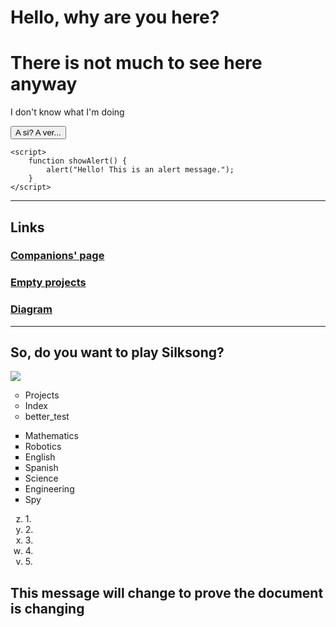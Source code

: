 <!DOCTYPE html>

<html lang="en">
<head>
    <meta charset="UTF-8">
    <meta name="viewport" content="width=device-width, initial-scale=3.0">
    <title>Better Project</title>
	    <link rel="icon" href=
"file:///C:/Users/jfernandez14/Downloads/OIP.webp" 
          type="image/x-icon">
</head>
<body>
    <h1>Hello, why are you here?</h1>
	<h1>There is not much to see here anyway</h1>
	<p> I don't know what I'm doing </p>
    <button onclick="showAlert()">A si? A ver...</button>

    <script>
        function showAlert() {
            alert("Hello! This is an alert message.");
        }
    </script>

<!-- Hello, I-m a comment -->

<hr>

<h2><b> Links </b></h2>

 <h3>
<a href="https://nkg2056.github.io/Javascript/Index.html"> Companions' page </a> 
 </h3>
 <h3>
<a href="https://github.com/NKG2056/nkg2056.github.io/blob/main/Javascript/projects.html"> Empty projects </a> 
 </h3>
 
 <h3>
 <a href="file:///C:/Users/jfernandez14/Downloads/diagram_jf.drawio.html"> Diagram </a>
 </h3>
 
 <hr>

 <h2> So, do you want to play Silksong? </h2>
 <img src="C:\Users\jfernandez14\Downloads\hq2.jpg">
 
  <ul type="circle">
	<li>  Projects </li>
	 <li> Index </li>
	 <li> better_test </li>
 </ul>
 
 <ul type="square">
	<li>  Mathematics </li>
	 <li> Robotics </li>
	 <li> English </li>
	 <li> Spanish </li>
	 <li> Science </li> 
	 <li> Engineering </li>
	 <li> Spy </li>
 </ul>
<ol type="a" start="26" reversed>
	<li> 1. </li>
	<li> 2. </li>
	<li> 3. </li>
	<li> 4. </li>
	<li> 5. </li>
</ol>

<h2> This message will change to prove the document is changing </h2>



</body>
</html>
